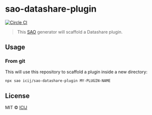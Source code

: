 # sao-datashare-plugin

[![Circle CI](https://circleci.com/gh/ICIJ/sao-datashare-plugin.png)](https://circleci.com/gh/ICIJ/sao-datashare-plugin)

> This [SAO](https://github.com/saojs/sao) generator will scaffold a Datashare plugin.

## Usage

### From git

This will use this repository to scaffold a plugin inside a new directory:

```bash
npx sao icij/sao-datashare-plugin MY-PLUGIN-NAME
```

## License

MIT &copy; [ICIJ](https://icij.org)

